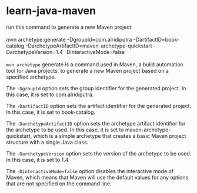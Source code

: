 # learn-java-maven
run this command to generate a new Maven project: <br/> <br/>
mvn archetype:generate -DgroupId=com.alridiputra -DartifactID=book-catalog -DarchetypeArtifactID=maven-archetype-quickstart -DarchetypeVersion=1.4 -DinteractiveMode=false
<br/> <br/>
``` mvn archetype ```
generate is a command used in Maven, a build automation tool for Java projects, to generate a new Maven project based on a specified archetype.

The ``` -DgroupId ``` option sets the group identifier for the generated project. In this case, it is set to com.alridiputra.

The ``` -DartifactID ``` option sets the artifact identifier for the generated project. In this case, it is set to book-catalog.

The ``` -DarchetypeArtifactID ``` option sets the archetype artifact identifier for the archetype to be used. In this case, it is set to maven-archetype-quickstart, which is a simple archetype that creates a basic Maven project structure with a single Java class.

The ``` -DarchetypeVersion ``` option sets the version of the archetype to be used. In this case, it is set to 1.4.

The ``` -DinteractiveMode=false ``` option disables the interactive mode of Maven, which means that Maven will use the default values for any options that are not specified on the command line.

